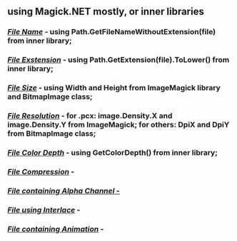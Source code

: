 ## using Magick.NET mostly, or inner libraries
### <ins>*_File Name_*</ins> - using Path.GetFileNameWithoutExtension(file) from inner library;
### <ins>*_File Exstension_*</ins> - using Path.GetExtension(file).ToLower() from inner library;
### <ins>*_File Size_*</ins> - using Width and Height from ImageMagick library and BitmapImage class;
### <ins>*_File Resolution_*</ins> - for .pcx: image.Density.X and image.Density.Y from ImageMagick; for others: DpiX and DpiY from BitmapImage class;
### <ins>*_File Color Depth_*</ins> - using GetColorDepth() from inner library;
### <ins>*_File Compression_*</ins> - 
### <ins>*_File containing Alpha Channel_*<ins/> - 
### <ins>*_File using Interlace_*</ins> - 
### <ins>*_File containing Animation_*</ins> -

